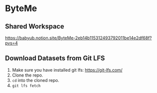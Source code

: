 # ByteMe

## Shared Workspace
https://babyub.notion.site/ByteMe-2eb14b115312493792011be14e2df68f?pvs=4


## Download Datasets from Git LFS
1. Make sure you have installed git lfs: https://git-lfs.com/
2. Clone the repo.
3. `cd` into the cloned repo.
4. `git lfs fetch`
